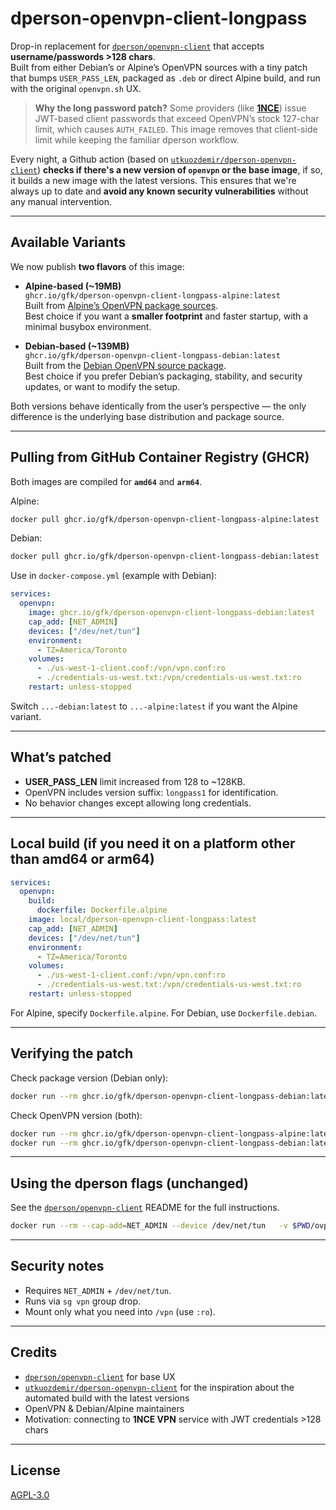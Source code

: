 
# dperson-openvpn-client-longpass

Drop-in replacement for [`dperson/openvpn-client`](https://github.com/dperson/openvpn-client) that accepts **username/passwords >128 chars**.  
Built from either Debian’s or Alpine’s OpenVPN sources with a tiny patch that bumps `USER_PASS_LEN`, packaged as `.deb` or direct Alpine build, and run with the original `openvpn.sh` UX.

> **Why the long password patch?** Some providers (like [**1NCE**](https://help.1nce.com/dev-hub/docs/vpn-service-features-limitations#vpn-client-password-length)) issue JWT-based client passwords that exceed OpenVPN’s stock 127-char limit, which causes `AUTH_FAILED`. This image removes that client-side limit while keeping the familiar dperson workflow.

Every night, a Github action (based on [`utkuozdemir/dperson-openvpn-client`](https://github.com/utkuozdemir/dperson-openvpn-client)) **checks if there's a new version of `openvpn` or the base image**, if so, it builds a new image with the latest versions. This ensures that we're always up to date and **avoid any known security vulnerabilities** without any manual intervention.

---

## Available Variants

We now publish **two flavors** of this image:

- **Alpine-based (~19MB)**  
  `ghcr.io/gfk/dperson-openvpn-client-longpass-alpine:latest`  
  Built from [Alpine’s OpenVPN package sources](https://pkgs.alpinelinux.org/package/v3.22/main/x86_64/openvpn).  
  Best choice if you want a **smaller footprint** and faster startup, with a minimal busybox environment.

- **Debian-based (~139MB)**  
  `ghcr.io/gfk/dperson-openvpn-client-longpass-debian:latest`  
  Built from the [Debian OpenVPN source package](https://tracker.debian.org/pkg/openvpn).  
  Best choice if you prefer Debian’s packaging, stability, and security updates, or want to modify the setup.

Both versions behave identically from the user’s perspective — the only difference is the underlying base distribution and package source.

---

## Pulling from GitHub Container Registry (GHCR)

Both images are compiled for **`amd64`** and **`arm64`**.

Alpine:
```bash
docker pull ghcr.io/gfk/dperson-openvpn-client-longpass-alpine:latest
```

Debian:
```bash
docker pull ghcr.io/gfk/dperson-openvpn-client-longpass-debian:latest
```

Use in `docker-compose.yml` (example with Debian):
```yaml
services:
  openvpn:
    image: ghcr.io/gfk/dperson-openvpn-client-longpass-debian:latest
    cap_add: [NET_ADMIN]
    devices: ["/dev/net/tun"]
    environment:
      - TZ=America/Toronto
    volumes:
      - ./us-west-1-client.conf:/vpn/vpn.conf:ro
      - ./credentials-us-west.txt:/vpn/credentials-us-west.txt:ro
    restart: unless-stopped
```

Switch `...-debian:latest` to `...-alpine:latest` if you want the Alpine variant.

---

## What’s patched

- **USER_PASS_LEN** limit increased from 128 to ~128KB.
- OpenVPN includes version suffix: `longpass1` for identification.
- No behavior changes except allowing long credentials.

---

## Local build (if you need it on a platform other than amd64 or arm64)

```yaml
services:
  openvpn:
    build:
      dockerfile: Dockerfile.alpine
    image: local/dperson-openvpn-client-longpass:latest
    cap_add: [NET_ADMIN]
    devices: ["/dev/net/tun"]
    environment:
      - TZ=America/Toronto
    volumes:
      - ./us-west-1-client.conf:/vpn/vpn.conf:ro
      - ./credentials-us-west.txt:/vpn/credentials-us-west.txt:ro
    restart: unless-stopped
```

For Alpine, specify `Dockerfile.alpine`. For Debian, use `Dockerfile.debian`.

---

## Verifying the patch

Check package version (Debian only):
```bash
docker run --rm ghcr.io/gfk/dperson-openvpn-client-longpass-debian:latest   bash -lc 'dpkg -s openvpn | grep ^Version'
```

Check OpenVPN version (both):
```bash
docker run --rm ghcr.io/gfk/dperson-openvpn-client-longpass-alpine:latest /usr/sbin/openvpn --version
docker run --rm ghcr.io/gfk/dperson-openvpn-client-longpass-debian:latest /usr/sbin/openvpn --version
```

---

## Using the dperson flags (unchanged)

See the [`dperson/openvpn-client`](https://github.com/dperson/openvpn-client) README for the full instructions.

```bash
docker run --rm --cap-add=NET_ADMIN --device /dev/net/tun   -v $PWD/ovpn:/vpn   ghcr.io/gfk/dperson-openvpn-client-longpass-debian:latest   -v 'vpn.server.example;USERNAME;A_very_long_password'   -r 192.168.1.0/24 -f ""
```

---

## Security notes

- Requires `NET_ADMIN` + `/dev/net/tun`.
- Runs via `sg vpn` group drop.
- Mount only what you need into `/vpn` (use `:ro`).

---

## Credits

- [`dperson/openvpn-client`](https://github.com/dperson/openvpn-client) for base UX
- [`utkuozdemir/dperson-openvpn-client`](https://github.com/utkuozdemir/dperson-openvpn-client) for the inspiration about the automated build with the latest versions 
- OpenVPN & Debian/Alpine maintainers
- Motivation: connecting to **1NCE VPN** service with JWT credentials >128 chars

---

## License

[AGPL-3.0](https://www.gnu.org/licenses/agpl-3.0.en.html)
